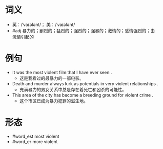 # 词义
- 英：/ˈvaɪələnt/； 美：/ˈvaɪələnt/
- #adj 暴力的；剧烈的；猛烈的；强烈的；强暴的；激情的；感情强烈的；由激情引起的
# 例句
- It was the most violent film that I have ever seen .
	- 这是我看过的最暴力的一部电影。
- Death and murder always lurk as potentials in very violent relationships .
	- 充满暴力的男女关系中总是存在着死亡和凶杀的可能性。
- This area of the city has become a breeding ground for violent crime .
	- 这个市区已成为暴力犯罪的滋生地。
# 形态
- #word_est most violent
- #word_er more violent
